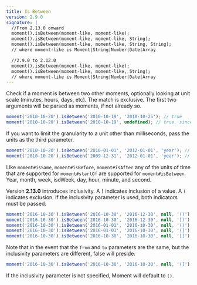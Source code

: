 ```yaml
---
title: Is Between
version: 2.9.0
signature: |
  //From 2.13.0 onward
  moment().isBetween(moment-like, moment-like);
  moment().isBetween(moment-like, moment-like, String);
  moment().isBetween(moment-like, moment-like, String, String);
  // where moment-like is Moment|String|Number|Date|Array

  //2.9.0 to 2.12.0
  moment().isBetween(moment-like, moment-like);
  moment().isBetween(moment-like, moment-like, String);
  // where moment-like is Moment|String|Number|Date|Array
---
```



Check if a moment is between two other moments, optionally looking at unit
scale (minutes, hours, days, etc).  The match is exclusive. The first two arguments will be parsed as moments, if not already so.

```javascript
moment('2010-10-20').isBetween('2010-10-19', '2010-10-25'); // true
moment('2010-10-20').isBetween('2010-10-19', undefined); // true, since moment(undefined) evaluates as moment()
```

If you want to limit the granularity to a unit other than milliseconds, pass the units as the third parameter.

```javascript
moment('2010-10-20').isBetween('2010-01-01', '2012-01-01', 'year'); // false
moment('2010-10-20').isBetween('2009-12-31', '2012-01-01', 'year'); // true
```

Like `moment#isSame`, `moment#isBefore`, `moment#isAfter` any of the units of
time that are supported for `moment#startOf` are supported for
`moment#isBetween`. Year, month, week, isoWeek, day, hour, minute, and second.

Version **2.13.0** introduces inclusivity. A ``[`` indicates inclusion of a value. A ``(`` indicates exclusion.
If the inclusivity parameter is used, both indicators must be passed.

```javascript
moment('2016-10-30').isBetween('2016-10-30', '2016-12-30', null, '()'); //false
moment('2016-10-30').isBetween('2016-10-30', '2016-12-30', null, '[)'); //true
moment('2016-10-30').isBetween('2016-01-01', '2016-10-30', null, '()'); //false
moment('2016-10-30').isBetween('2016-01-01', '2016-10-30', null, '(]'); //true
moment('2016-10-30').isBetween('2016-10-30', '2016-10-30', null, '[]'); //true
```

Note that in the event that the ``from`` and ``to`` parameters are the same,
but the inclusivity parameters are different, false will preside.
```javascript
moment('2016-10-30').isBetween('2016-10-30', '2016-10-30', null, '(]'); //false
```

If the inclusivity parameter is not specified, Moment will default to ``()``.
